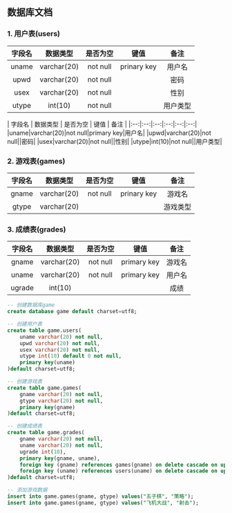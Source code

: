 ## 数据库文档



### 1. 用户表(users)

| 字段名 | 数据类型    | 是否为空 | 键值    | 备注   |
|:--:|:--:|:--:|:--:|:--:|
| uname  | varchar(20) | not null | prinary key | 用户名 |
| upwd  | varchar(20) | not null | | 密码 |
| usex  | varchar(20) | not null | | 性别 |
| utype  | int(10) | not null | | 用户类型 |



| 字段名 | 数据类型 | 是否为空 | 键值 | 备注 |
|:--:|:--:|:--:|:--:|:--:|:--:|
|uname|varchar(20)|not null|primary key|用户名|
|upwd|varchar(20)|not null||密码|
|usex|varchar(20)|not null||性别|
|utype|int(10)|not null||用户类型|

### 2. 游戏表(games)

| 字段名 | 数据类型    | 是否为空 | 键值    | 备注   |
|:--:|:--:|:--:|:--:|:--:|
| gname  | varchar(20) | not null | prinary key | 游戏名 |
| gtype | varchar(20) |  |  | 游戏类型 |

### 3. 成绩表(grades)

| 字段名 | 数据类型 | 是否为空 | 键值 | 备注 |
|:--:|:--:|:--:|:--:|:--:|
| gname | varchar(20) | not null | primary key | 游戏名 |
| uname | varchar(20) | not null | primary key | 用户名 |
| ugrade | int(10) |  |  | 成绩 |




```sql
-- 创建数据库game
create database game default charset=utf8;

-- 创建用户表
create table game.users(
    uname varchar(20) not null,
    upwd varchar(20) not null,
    usex varchar(20) not null,
    utype int(10) default 0 not null,
    primary key(uname)
)default charset=utf8;

-- 创建游戏表
create table game.games(
	gname varchar(20) not null,
	gtype varchar(20) not null,
	primary key(gname)
)default charset=utf8;

-- 创建成绩表
create table game.grades(
	gname varchar(20) not null,
    uname varchar(20) not null,
    ugrade int(10),
    primary key(gname, uname),
    foreign key (gname) references games(gname) on delete cascade on update cascade,
    foreign key (uname) references users(uname) on delete cascade on update cascade
)default charset=utf8;

-- 添加游戏数据
insert into game.games(gname, gtype) values("五子棋", "策略");
insert into game.games(gname, gtype) values("飞机大战", "射击");
```



